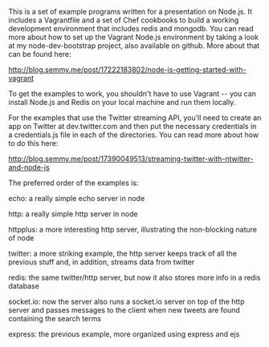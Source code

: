 This is a set of example programs written for a presentation on Node.js. It includes
a Vagrantfile and a set of Chef cookbooks to build a working development environment
that includes redis and mongodb. You can read more about how to set up the Vagrant
Node.js environment by taking a look at my node-dev-bootstrap project, also available
on github. More about that can be found here:

http://blog.semmy.me/post/17222183802/node-js-getting-started-with-vagrant

To get the examples to work, you shouldn't have to use Vagrant -- you can install
Node.js and Redis on your local machine and run them locally.

For the examples that use the Twitter streaming API, you'll need to create an app
on Twitter at dev.twitter.com and then put the necessary credentials in a credentials.js
file in each of the directories. You can read more about how to do this here:

http://blog.semmy.me/post/17390049513/streaming-twitter-with-ntwitter-and-node-js

The preferred order of the examples is:

echo: a really simple echo server in node

http: a really simple http server in node

httpplus: a more interesting http server, illustrating the non-blocking nature of node

twitter: a more striking example, the http server keeps track of all the previous stuff and,
in addition, streams data from twitter

redis: the same twitter/http server, but now it also stores more info in a
redis database

socket.io: now the server also runs a socket.io server on top of the http server
and passes messages to the client when new tweets are found containing the search
terms

express: the previous example, more organized using express and ejs





